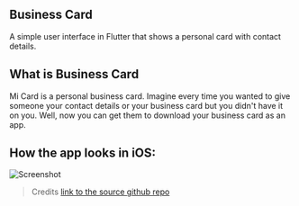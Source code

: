 ## Business Card

A simple user interface in Flutter that shows a personal card with contact details. 

## What is Business Card

Mi Card is a personal business card. Imagine every time you wanted to give someone your contact details or your business card but you didn't have it on you. Well, now you can get them to download your business card as an app.

## How the app looks in iOS:
![Screenshot](https://user-images.githubusercontent.com/22214915/116815795-777f3400-ab5f-11eb-895b-66438d1c73cf.png)


>Credits [link to the source github repo](https://github.com/londonappbrewery/mi_card_flutter)
